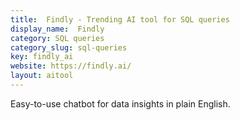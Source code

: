 ```yaml
---
title:  Findly - Trending AI tool for SQL queries
display_name:  Findly
category: SQL queries
category_slug: sql-queries
key: findly_ai
website: https://findly.ai/
layout: aitool
---
```


Easy-to-use chatbot for data insights in plain English.
